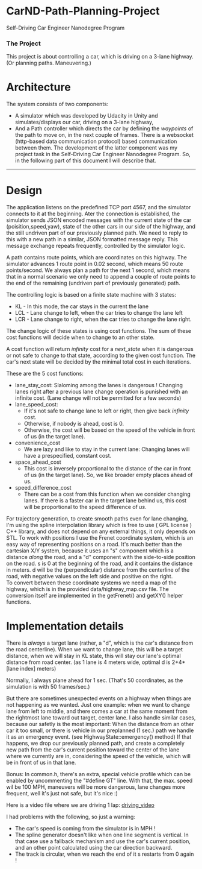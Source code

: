 # CarND-Path-Planning-Project
Self-Driving Car Engineer Nanodegree Program
   
### The Project
This project is about controlling a car, which is driving on a 3-lane highway. (Or planning paths. Maneuvering.) 

# Architecture
The system consists of two components:
- A simulator which was developed by Udacity in Unity and simulates/displays our car, driving on a 3-lane highway,
- And a Path controller which directs the car by defining the _waypoints_ of the path to move on, in the next couple of frames.
  There is a websocket (http-based data communication protocol) based communication between them. 
The development of the latter component was my project task in the Self-Driving Car Engineer Nanodegree Program. So, in the following part of this document I will describe that.

---

# Design

The application listens on the predefined TCP port 4567, and the simulator connects to it at the beginning. 
Ater the connection is established, the simulator sends JSON encoded messages with the current state of the car (poisition,speed,yaw), state of the other cars in our side of the highway, and the still undriven part of our previously planned path. We need to reply to this with a new path in a similar, JSON formatted message reply. This message exchange repeats frequently, controlled by the simulator logic.      

A path contains route points, which are coordinates on this highway. The simulator advances 1 route point in 0.02 second, which means 50 route points/second. 
We always plan a path for the next 1 second, which means that in a normal scenario we only need to append a couple of route points to the end of the remaining (undriven part of previously generated) path.    

The controlling logic is based on a finite state machine with 3 states:
- KL - In this mode, the car stays in the current the lane
- LCL - Lane change to left, when the car tries to change the lane left
- LCR - Lane change to right, when the car tries to change the lane right.

The change logic of these states is using cost functions. The sum of these cost functions will decide when to change to an other state. 

A cost function will return _infinity_ cost for a _next_state_ when it is dangerous or not safe to change to that state, according to the given cost function. The car's next state will be decided by the minimal total cost in each iterations. 

These are the 5 cost functions:
- lane_stay_cost: Slaloming among the lanes is dangerous ! Changing lanes right after a previous lane change operation is punished with an infinite cost. (Lane change will not be permitted for a few seconds)
- lane_speed_cost: 
  - If it's not safe to change lane to left or right, then give back _infinity_ cost.
  - Otherwise, if nobody is ahead, cost is 0.
  - Otherwise, the cost will be based on the speed of the vehicle in front of us (in the target lane).  
- convenience_cost
  - We are lazy and like to stay in the current lane: Changing lanes will have a prespecified, constant cost. 
- space_ahead_cost
  - This cost is inversely proportional to the distance of the car in front of us (in the target lane). So, we like broader empty places ahead of us.  
- speed_difference_cost
  - There can be a cost from this function when we consider changing lanes. If there is a faster car in the target lane behind us, this cost will be proportional to the speed difference of _us_. 

For trajectory generation, to create smooth paths even for lane changing, I'm using the spline interpolation library which is free to use ( GPL license ) C++ library, and does not depend on any external things, it only depends on STL.
To work with positions I use the Frenet coordinate system, which is an easy way of representing positions on a road. It's much better than the cartesian X/Y system, because it uses an "s" component which is a distance _along_ the road, and a "d" component with the side-to-side position on the road. s is 0 at the beginning of the road, and it contains the distance in meters. d will be the (perpendicular) distance from the centerline of the road, with negative values on the left side and positive on the right.    
To convert between these coordinate systems we need a map of the highway, which is in the provided data/highway_map.csv file. The conversion itself are implemented in the getFrenet() and getXY() helper functions.

# Implementation details

There is _always_ a target lane (rather, a "d", which is the car's distance from the road centerline). 
When we want to change lane, this will be a target distance, when we will stay in KL state, this will stay our lane's optimal distance from road center. (as 1 lane is 4 meters wide, optimal d is 2+4*[lane index] meters)

Normally, I always plane ahead for 1 sec. (That's 50 coordinates, as the simulation is with 50 frames/sec.) 
 
But there are sometimes unexpected events on a highway when things are not happening as we wanted. Just one example: when we want to change lane from left to middle, and there comes a car at the same moment from the rightmost lane toward out target, center lane. 
I also handle similar cases, because our safetly is the most important: When the distance from an other car it too small, or there is vehicle in our preplanned (1 sec.) path we handle it as an emergency event. (see HighwayState::emergency() method) If that happens, we drop our previously planned path, and create a completely new path from the car's current position toward the center of the lane where we currently are in, considering the speed of the vehicle, which will be in front of us in that lane.   

Bonus: In common.h, there's an extra, special vehicle profile which can be enabled by uncommenting the "#define GT" line. With that, the max. speed wil be 100 MPH, maneuvers will be more dangerous, lane changes more frequent, well it's just not safe, but it's nice :) 

Here is a video file where we are driving 1 lap: [driving_video](./driving_video.mp4)

I had problems with the following, so just a warning: 
- The car's speed is coming from the simulator is in MPH ! 
- The spline generator doesn't like when one line segment is vertical. In that case use a fallback mechanism and use the car's current position, and an other point calculated using the car direction backward. 
- The track is circular, when we reach the end of it s restarts from 0 again ! 